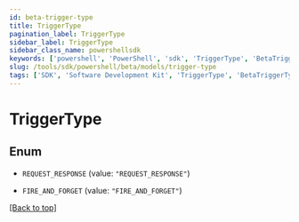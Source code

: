 ```yaml
---
id: beta-trigger-type
title: TriggerType
pagination_label: TriggerType
sidebar_label: TriggerType
sidebar_class_name: powershellsdk
keywords: ['powershell', 'PowerShell', 'sdk', 'TriggerType', 'BetaTriggerType'] 
slug: /tools/sdk/powershell/beta/models/trigger-type
tags: ['SDK', 'Software Development Kit', 'TriggerType', 'BetaTriggerType']
---
```



# TriggerType

## Enum


* `REQUEST_RESPONSE` (value: `"REQUEST_RESPONSE"`)

* `FIRE_AND_FORGET` (value: `"FIRE_AND_FORGET"`)


[[Back to top]](#) 

